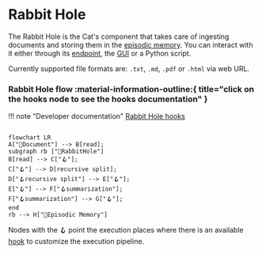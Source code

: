 # Rabbit Hole

The Rabbit Hole is the Cat's component that takes care of ingesting documents and storing them in the [episodic memory](../memory/long_term_memory.md).
You can interact with it either through its [endpoint](../../technical/basics/basics.md), the [GUI](../../technical/basics/admin-interface.md) or a Python script. 

Currently supported file formats are: `.txt`, `.md`, `.pdf` or `.html` via web URL.

### Rabbit Hole flow :material-information-outline:{ title="click on the hooks node to see the hooks documentation" }

!!! note "Developer documentation"
    [Rabbit Hole hooks](../../technical/plugins/hooks.md)

```mermaid

flowchart LR
A["📄Document"] --> B[read];
subgraph rb ["🐰RabbitHole"]
B[read] --> C["🪝"];
C["🪝"] --> D[recursive split];
D["🪝recursive split"] --> E["🪝"];
E["🪝"] --> F["🪝summarization"];
F["🪝summarization"] --> G["🪝"];
end
rb --> H["🐘Episodic Memory"] 
```

Nodes with the :hook: point the execution places where there is an available [hook](../plugins/hooks.md) to customize the execution pipeline.


